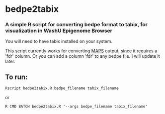 # bedpe2tabix
### A simple R script for converting bedpe format to tabix, for visualization in WashU Epigenome Browser
You will need to have tabix installed on your system.

This script currently works for converting [MAPS](https://github.com/ijuric/MAPS/) output, since it requires a 'fdr' column. Or you can add a column 'fdr' to any bedpe file. I will update it later.

## To run:
```
Rscript bedpe2tabix.R bedpe_filename tabix_filename
```
or
```
R CMD BATCH bedpe2tabix.R '--args bedpe_filename tabix_filename'
```
